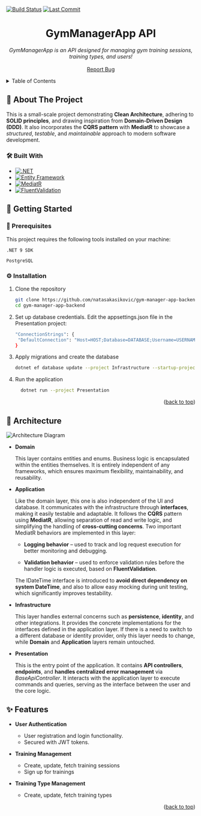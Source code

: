 <a id="readme-top"/>

[![Build Status](https://img.shields.io/github/actions/workflow/status/natasakasikovic/gym-manager-app-backend/build.yml?branch=master&style=for-the-badge)](https://github.com/natasakasikovic/gym-manager-app-backend/actions/workflows/build.yml)
[![Last Commit](https://img.shields.io/github/last-commit/natasakasikovic/gym-manager-app-backend?branch=main&style=for-the-badge)](https://github.com/natasakasikovic/gym-manager-app-backend/commits/main)

<div align="center">
  <h1 align="center">GymManagerApp API</h1>
  <p align="center">
    <i>GymManagerApp is an API designed for managing gym training sessions, training types, and users!</i>
    <br />
    <br />
    <a href="https://github.com/natasakasikovic/gym-manager-app-backend/issues/new?labels=bug&template=bug-report---.md">Report Bug</a>
  </p>
</div>

<details>
  <summary>Table of Contents</summary>
  <ol>
    <li>
      <a href="#about-the-project">About The Project</a>
      <ul>
        <li><a href="#built-with">Built With</a></li>
      </ul>
    </li>
    <li>
      <a href="#getting-started">Getting Started</a>
      <ul>
        <li><a href="#prerequisites">Prerequisites</a></li>
        <li><a href="#installation">Installation</a></li>
      </ul>
    </li>
    <li><a href="#architecture">Architecture</a></li>
    <li><a href="#features">Features</a></li>
  </ol>
</details>

## 🧠 About The Project

This is a small-scale project demonstrating **Clean Architecture**, adhering to **SOLID principles**, and drawing inspiration from **Domain-Driven Design (DDD)**. It also incorporates the **CQRS pattern** with **MediatR** to showcase a *structured*, *testable*, and *maintainable* approach to modern software development.

### 🛠️ Built With 

- [![.NET][DotNetBadge]][DotNet-url]
- [![Entity Framework][EFCoreBadge]][EFCore-url]
- [![MediatR][MediatRBadge]][MediatR-url]
- [![FluentValidation][FluentValidationBadge]][FluentValidation-url]

## 🚀 Getting Started

###  🧰 Prerequisites

This project requires the following tools installed on your machine:

    .NET 9 SDK

    PostgreSQL

###  ⚙️ Installation

1. Clone the repository
   ```sh
   git clone https://github.com/natasakasikovic/gym-manager-app-backend.git
   cd gym-manager-app-backend
   ```
   
2. Set up database credentials.
  Edit the appsettings.json file in the Presentation project:

   ```sh
   "ConnectionStrings": {
    "DefaultConnection": "Host=HOST;Database=DATABASE;Username=USERNAME;Password=PASSWORD"
   }
      ```

3. Apply migrations and create the database

    ```sh
    dotnet ef database update --project Infrastructure --startup-project Presentation
    ```

4. Run the application

    ```sh
      dotnet run --project Presentation
    ```

<p align="right">(<a href="#readme-top">back to top</a>)</p>

## 🧱 Architecture

![Architecture Diagram](https://www.milanjovanovic.tech/blogs/mnw_004/clean_architecture.png?imwidth=3840)

- **Domain**

  This layer contains entities and enums. Business logic is encapsulated within the entities themselves. It is entirely independent of any frameworks, which ensures maximum flexibility, maintainability, and reusability.

- **Application**

  Like the domain layer, this one is also independent of the UI and database. It communicates with the infrastructure through **interfaces**, making it easily testable and adaptable.
  It follows the **CQRS** pattern using **MediatR**, allowing separation of read and write logic, and simplifying the handling of **cross-cutting concerns**.
  Two important MediatR behaviors are implemented in this layer:
  
     - **Logging behavior** – used to track and log request execution for better monitoring and debugging.
  
     - **Validation behavior** – used to enforce validation rules before the handler logic is executed, based on **FluentValidation**.
  
  The IDateTime interface is introduced to **avoid direct dependency on system DateTime**, and also to allow easy mocking during unit testing, which significantly improves testability.

- **Infrastructure**

  This layer handles external concerns such as **persistence**, **identity**, and other integrations. It provides the concrete implementations for the interfaces defined in the application layer. If there is a need to switch to a different database or identity provider, only this layer needs to change, while **Domain** and **Application** layers remain untouched.

- **Presentation**

  This is the entry point of the application. It contains **API controllers**, **endpoints**, and **handles centralized error management** via *BaseApiController*. It interacts with the application layer to execute commands and queries, serving as the interface between the user and the core logic.

## ✨ Features

- **User Authentication**
  - User registration and login functionality.
  - Secured with JWT tokens.
  
- **Training Management**
  - Create, update, fetch training sessions
  - Sign up for trainings
  
- **Training Type Management**
  - Create, update, fetch training types
    
<p align="right">(<a href="#readme-top">back to top</a>)</p>

[DotNetBadge]: https://img.shields.io/badge/.NET%209-512BD4?style=for-the-badge&logo=dotnet&logoColor=white
[DotNet-url]: https://dotnet.microsoft.com/
[EFCoreBadge]: https://img.shields.io/badge/Entity%20Framework%20Core-6DB33F?style=for-the-badge&logo=dotnet&logoColor=white
[EFCore-url]: https://learn.microsoft.com/en-us/ef/core/
[MediatRBadge]: https://img.shields.io/badge/MediatR-000000?style=for-the-badge&logo=mediatr&logoColor=white
[MediatR-url]: https://github.com/jbogard/MediatR
[FluentValidationBadge]: https://img.shields.io/badge/FluentValidation-000000?style=for-the-badge&logo=checkmarx&logoColor=white
[FluentValidation-url]: https://fluentvalidation.net/
